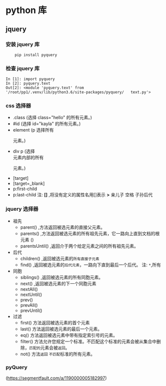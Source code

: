# python 库

## **jquery**

### 安装 jquery 库

```shell
    pip install pyquery
```

### 检查 jquery 库

    In [1]: import pyquery
    In [2]: pyquery.text
    Out[2]: <module 'pyquery.text' from '/root/pp1/.venv/lib/python3.6/site-packages/pyquery/   text.py'>

### css 选择器

- .class (选择 class="hello" 的所有元素。)
- #id (选择 id="kayla" 的所有元素。)
- element (p 选择所有 <p> 元素。)
- div p (选择 <div> 元素内部的所有 <p> 元素。)
- [target]
- [target=_blank]
- p:first-child
- p:last-child
  注:
  **[]** ,将没有定义的属性名用[]表示
  **>** 亲儿子
  空格 子孙后代

### jquery 选择器

- 祖先
  - parent() ,方法返回被选元素的直接父元素。
  - parents() ,方法返回被选元素的所有祖先元素，它一路向上直到文档的根元素 (<html>)
  - parentsUntil() ,返回介于两个给定元素之间的所有祖先元素。
- 后代
  - children() ,返回被选元素的`所有直接子元素`
  - find() ,返回被选元素的`后代元素`，一路向下直到最后一个后代。
    注:
    `*`,所有
- 同胞
  - siblings() ,返回被选元素的所有同胞元素。
  - next() ,返回被选元素的下一个同胞元素
  - nextAll()
  - nextUntil()
  - prev()
  - prevAll()
  - prevUntil()
- 过滤
  - first() 方法返回被选元素的首个元素
  - last() 方法返回被选元素的最后一个元素。
  - eq() 方法返回被选元素中带有指定索引号的元素。
  - filter() 方法允许您规定一个标准。不匹配这个标准的元素会被从集合中删除，`匹配的`元素会被`返回`。
  - not() 方法`返回` `不匹配`标准的所有元素。

### pyQuery

(https://segmentfault.com/a/1190000005182997)
